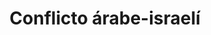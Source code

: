 ﻿---
title: "Conflicto árabe-israelí"
permalink: periodes_407.html
layout: periode
dataInici: 1948-05-14
sidebar: periodes
pares:
  - id: 309
    title: "Edad Contemporánea"
    dataInici: "(1776)"

fills:
  - id: 408
    title: "Guerra de 1948"
    dataInici: "(1948-05-14)"
    dataFi: "(1949-07-20)"

  - id: 409
    title: "Guerra del Sinaí"
    dataInici: "(1956-10-29)"
    dataFi: "(1956-11-07)"

  - id: 410
    title: "Guerra de los Seis Días"
    dataInici: "(1967-06-05)"
    dataFi: "(1967-06-10)"

  - id: 411
    title: "Guerra de Desgaste"
    dataInici: "(1967-07-01)"
    dataFi: "(1970-08-07)"

  - id: 412
    title: "Guerra de Yom Kipur"
    dataInici: "(1973-10-06)"
    dataFi: "(1973-10-25)"

  - id: 413
    title: "Guerra del Líbano"
    dataInici: "(1982-06-06)"
    dataFi: "(1985-06-22)"

  - id: 665
    title: "Operación Pilar Defensivo"
    dataInici: "(2012-11-14)"
    dataFi: "(2012-11-21)"

jocsPrincipals:
jocsEscenaris:
jocsEpoca:
jocsEpocaEscenaris:
---
